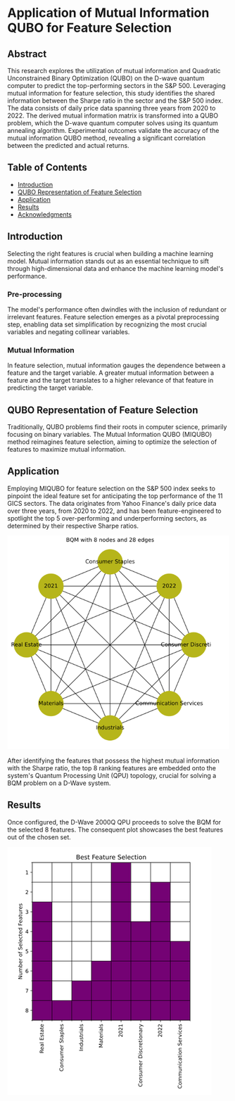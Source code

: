 # Application of Mutual Information QUBO for Feature Selection

## Abstract
This research explores the utilization of mutual information and Quadratic Unconstrained Binary Optimization (QUBO) on the D-wave quantum computer to predict the top-performing sectors in the S&P 500. Leveraging mutual information for feature selection, this study identifies the shared information between the Sharpe ratio in the sector and the S&P 500 index. The data consists of daily price data spanning three years from 2020 to 2022. The derived mutual information matrix is transformed into a QUBO problem, which the D-wave quantum computer solves using its quantum annealing algorithm. Experimental outcomes validate the accuracy of the mutual information QUBO method, revealing a significant correlation between the predicted and actual returns.

## Table of Contents

- [Introduction](#introduction)
- [QUBO Representation of Feature Selection](#qubo-representation)
- [Application](#application)
- [Results](#results)
- [Acknowledgments](#acknowledgments)

## Introduction
Selecting the right features is crucial when building a machine learning model. Mutual information stands out as an essential technique to sift through high-dimensional data and enhance the machine learning model's performance.

### Pre-processing
The model's performance often dwindles with the inclusion of redundant or irrelevant features. Feature selection emerges as a pivotal preprocessing step, enabling data set simplification by recognizing the most crucial variables and negating collinear variables.

### Mutual Information
In feature selection, mutual information gauges the dependence between a feature and the target variable. A greater mutual information between a feature and the target translates to a higher relevance of that feature in predicting the target variable.

## QUBO Representation of Feature Selection
Traditionally, QUBO problems find their roots in computer science, primarily focusing on binary variables. The Mutual Information QUBO (MIQUBO) method reimagines feature selection, aiming to optimize the selection of features to maximize mutual information.

## Application
Employing MIQUBO for feature selection on the S&P 500 index seeks to pinpoint the ideal feature set for anticipating the top performance of the 11 GICS sectors. The data originates from Yahoo Finance's daily price data over three years, from 2020 to 2022, and has been feature-engineered to spotlight the top 5 over-performing and underperforming sectors, as determined by their respective Sharpe ratios.

![Minor Embedding of 8 Features](bqm.png)

After identifying the features that possess the highest mutual information with the Sharpe ratio, the top 8 ranking features are embedded onto the system's Quantum Processing Unit (QPU) topology, crucial for solving a BQM problem on a D-Wave system.

## Results
Once configured, the D-Wave 2000Q QPU proceeds to solve the BQM for the selected 8 features. The consequent plot showcases the best features out of the chosen set.

![Best Feature Selection from 8 Selected Features](best_fs.png)


